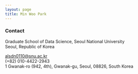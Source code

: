 ```yaml
---
layout: page
title: Min Woo Park
---
```


### Contact

Graduate School of Data Science, Seoul National University <br/>
Seoul, Republic of Korea <br/>

alsdn0110@snu.ac.kr <br/>
(+82) 010-4422-2943 <br/>
1 Gwanak-ro (942, 4th), Gwanak-gu, Seoul, 08826, South Korea


